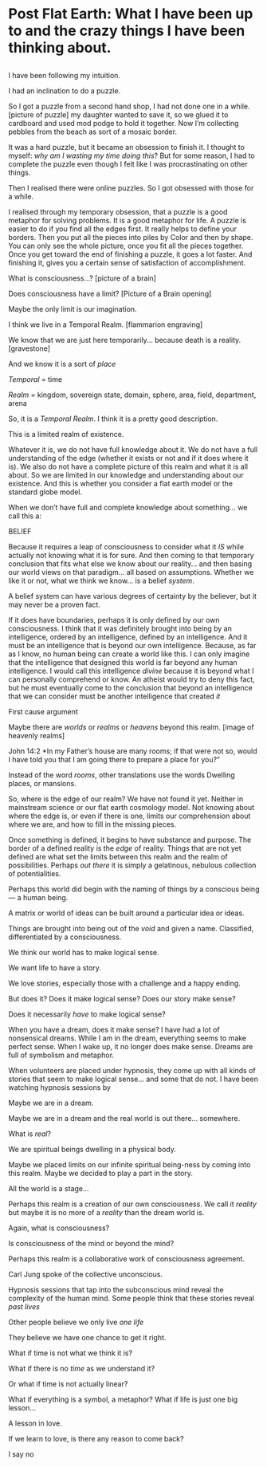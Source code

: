 # Post Flat Earth: What I have been up to and the crazy things I have been thinking about.
## 

I have been following my intuition.

I had an inclination to do a puzzle.

So I got a puzzle from a second hand shop, I had not done one in a while. [picture of puzzle] my daughter wanted to save it, so we glued it to cardboard and used mod podge to hold it together. Now I’m collecting pebbles from the beach as sort of a mosaic border.

It was a hard puzzle, but it became an obsession to finish it. I thought to myself: *why am I wasting my time doing this*? But for some reason, I had to complete the puzzle even though I felt like I was procrastinating on other things. 

Then I realised there were online puzzles. So I got obsessed with those for a while.

I realised through my temporary obsession, that a puzzle is a good metaphor for solving problems. It is a good metaphor for life. A puzzle is easier to do if you find all the edges first. It really helps to define your borders. Then you put all the pieces into piles by Color and then by shape. You can only see the whole picture, once you fit all the pieces together. Once you get toward the end of finishing a puzzle, it goes a lot faster. And finishing it, gives you a certain sense of satisfaction of accomplishment.

What is consciousness...? [picture of a brain] 

Does consciousness have a limit? [Picture of a Brain opening]

Maybe the only limit is our imagination.

I think we live in a Temporal Realm. [flammarion engraving]

We know that we are just here temporarily... because death is a reality. [gravestone]

And we know it is a sort of *place*

*Temporal* = time

*Realm* = kingdom, sovereign state, domain, sphere, area, field, department, arena

So, it is a *Temporal Realm*. I think it is a pretty good description.

This is a limited realm of existence.

Whatever it is, we do not have full knowledge about it. We do not have a full understanding of the edge (whether it exists or not and if it does where it is). We also do not have a complete picture of this realm and what it is all about. So we are limited in our knowledge and understanding about our existence. And this is whether you consider a flat earth model or the standard globe model.

When we don’t have full and complete knowledge about something... we call this a:

BELIEF

Because it requires a leap of consciousness to consider what it *IS* while actually not knowing what it is for sure. And then coming to that temporary conclusion that fits what else we know about our reality... and then basing our world views on that paradigm... all based on assumptions. Whether we like it or not, what we think we know... is a belief *system*.

A belief system can have various degrees of certainty by the believer, but it may never be a proven fact.

If it does have boundaries, perhaps it is only defined by our own consciousness. I think that it was definitely brought into being by an intelligence, ordered by an intelligence, defined by an intelligence. And it must be an intelligence that is beyond our own intelligence. Because, as far as I know, no human being can create a world like this. I can only imagine that the intelligence that designed this world is far beyond any human intelligence. 
I would call this intelligence *divine* because it is beyond what I can personally comprehend or know. An atheist would try to deny this fact, but he must eventually come to the conclusion that beyond an intelligence that we can consider must be another intelligence that created *it*

First cause argument

Maybe there are *worlds* or *realms* or *heavens* beyond this realm. [image of heavenly realms]

John 14:2 *In my Father’s house are many rooms; if that were not so, would I have told you that I am going there to prepare a place for you?”

Instead of the word *rooms*, other translations use the words Dwelling places, or mansions.

So, where is the edge of our realm? We have not found it yet. Neither in mainstream science or our flat earth cosmology model. Not knowing about where the edge is, or even if there is one, limits our comprehension about where we are, and how to fill in the missing pieces.

Once something is defined, it begins to have substance and purpose. The border of a defined reality is the *edge* of reality. Things that are not yet defined are what set the limits between this realm and the realm of possibilities. Perhaps *out there* it is simply a gelatinous, nebulous collection of potentialities.

Perhaps this world did begin with the naming of things by a conscious being— a human being.

A matrix or world of ideas can be built around a particular idea or ideas. 

Things are brought into being out of the *void* and given a name. Classified, differentiated by a consciousness.

We think our world has to make logical sense. 

We want life to have a story.

We love stories, especially those with a challenge and a happy ending.

But does it? Does it make logical sense? Does our story make sense?

Does it necessarily *have* to make logical sense?

When you have a dream, does it make sense? I have had a lot of nonsensical dreams. While I am in the dream, everything seems to make perfect sense. When I wake up, it no longer does make sense. Dreams are full of symbolism and metaphor.

When volunteers are placed under hypnosis, they come up with all kinds of stories that seem to make logical sense... and some that do not. I have been watching hypnosis sessions by 

Maybe we are in a dream.

Maybe we are in a dream and the real world is out there... somewhere.

What is *real*?

We are spiritual beings dwelling in a physical body.

Maybe we placed limits on our infinite spiritual being-ness by coming into this realm. Maybe we decided to play a part in the story.

All the world is a stage...

Perhaps this realm is a creation of our own consciousness. We call it *reality* but maybe it is no more of a *reality* than the dream world is.

Again, what is consciousness?

Is consciousness of the mind or beyond the mind?

Perhaps this realm is a collaborative work of consciousness agreement.

Carl Jung spoke of the collective unconscious.

Hypnosis sessions that tap into the subconscious mind reveal the complexity of the human mind. Some people think that these stories reveal *past lives*

Other people believe we only live *one life*

They believe we have one chance to get it right.

What if time is not what we think it is?

What if there is no *time* as we understand it?

Or what if time is not actually linear?

What if everything is a symbol, a metaphor? What if life is just one big lesson...

A lesson in love.

If we learn to love, is there any reason to come back?

I say no

